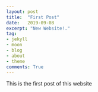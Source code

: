 ```yaml
---
layout: post
title:  "First Post"
date:   2019-09-08
excerpt: "New Website!."
tag:
- jekyll 
- moon
- blog
- about
- theme
comments: True
---
```


This is the first post of this website

